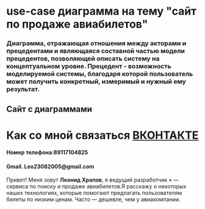# use-case диаграмма на тему "сайт по продаже авиабилетов"
 
<h3 aling="center">Диаграмма, отражающая отношения между акторами и прецедентами и являющаяся составной частью модели прецедентов, позволяющей описать систему на концептуальном уровне. Прецедент - возможность моделируемой системы, благодаря которой пользователь может получить конкретный, измеримый и нужный ему результат.</h3>
<h2 align="center>Как открыть:</h2>
<h4>Клонируем файл. заходим на <a href="app.diagrams.net">Сайт с  диаграммами</a></h4> 
 
# Как со мной связаться <a href="https://vk.com/xraphik">ВКОНТАКТЕ</a>  

<h4>Номер телефона:89117104825</h4>

<h4>Gmail. Leo23082005@gmail.com</h4>



<p>Привет! Меня зовут <b>Леонид Храпов</b>, я ведущий разработчик  « — сервиса по поиску и продаже авиабилетов.Я расскажу о некоторых наших технологиях, которые помогают предлагать пользователям билеты по низким ценам. Часто — дешевле, чем у авиакомпании.</p>

